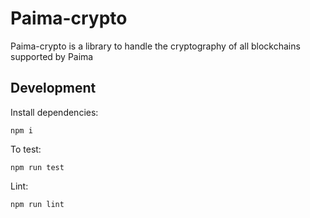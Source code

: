 # Paima-crypto

Paima-crypto is a library to handle the cryptography of all blockchains supported by Paima

## Development

Install dependencies:

```
npm i
```

To test:

```
npm run test
```

Lint:

```
npm run lint
```
